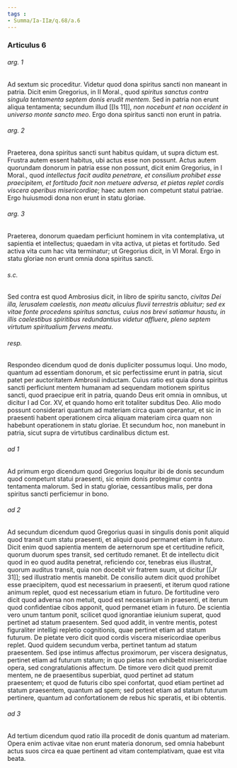 ```yaml
---
tags : 
- Summa/Ia-IIæ/q.68/a.6
---
```


### Articulus 6

###### arg. 1
Ad sextum sic proceditur. Videtur quod dona spiritus sancti non maneant in patria. Dicit enim Gregorius, in II Moral., quod *spiritus sanctus contra singula tentamenta septem donis erudit mentem*. Sed in patria non erunt aliqua tentamenta; secundum illud [[Is 11]], *non nocebunt et non occident in universo monte sancto meo*. Ergo dona spiritus sancti non erunt in patria.

###### arg. 2
Praeterea, dona spiritus sancti sunt habitus quidam, ut supra dictum est. Frustra autem essent habitus, ubi actus esse non possunt. Actus autem quorundam donorum in patria esse non possunt, dicit enim Gregorius, in I Moral., quod *intellectus facit audita penetrare, et consilium prohibet esse praecipitem, et fortitudo facit non metuere adversa, et pietas replet cordis viscera operibus misericordiae*; haec autem non competunt statui patriae. Ergo huiusmodi dona non erunt in statu gloriae.

###### arg. 3
Praeterea, donorum quaedam perficiunt hominem in vita contemplativa, ut sapientia et intellectus; quaedam in vita activa, ut pietas et fortitudo. Sed activa vita cum hac vita terminatur; ut Gregorius dicit, in VI Moral. Ergo in statu gloriae non erunt omnia dona spiritus sancti.

###### s.c.
Sed contra est quod Ambrosius dicit, in libro de spiritu sancto, *civitas Dei illa, Ierusalem caelestis, non meatu alicuius fluvii terrestris abluitur; sed ex vitae fonte procedens spiritus sanctus, cuius nos brevi satiamur haustu, in illis caelestibus spiritibus redundantius videtur affluere, pleno septem virtutum spiritualium fervens meatu*.

###### resp.
Respondeo dicendum quod de donis dupliciter possumus loqui. Uno modo, quantum ad essentiam donorum, et sic perfectissime erunt in patria, sicut patet per auctoritatem Ambrosii inductam. Cuius ratio est quia dona spiritus sancti perficiunt mentem humanam ad sequendam motionem spiritus sancti, quod praecipue erit in patria, quando Deus erit omnia in omnibus, ut dicitur I ad Cor. XV, et quando homo erit totaliter subditus Deo. Alio modo possunt considerari quantum ad materiam circa quam operantur, et sic in praesenti habent operationem circa aliquam materiam circa quam non habebunt operationem in statu gloriae. Et secundum hoc, non manebunt in patria, sicut supra de virtutibus cardinalibus dictum est.

###### ad 1
Ad primum ergo dicendum quod Gregorius loquitur ibi de donis secundum quod competunt statui praesenti, sic enim donis protegimur contra tentamenta malorum. Sed in statu gloriae, cessantibus malis, per dona spiritus sancti perficiemur in bono.

###### ad 2
Ad secundum dicendum quod Gregorius quasi in singulis donis ponit aliquid quod transit cum statu praesenti, et aliquid quod permanet etiam in futuro. Dicit enim quod sapientia mentem de aeternorum spe et certitudine reficit, quorum duorum spes transit, sed certitudo remanet. Et de intellectu dicit quod in eo quod audita penetrat, reficiendo cor, tenebras eius illustrat, quorum auditus transit, quia non docebit vir fratrem suum, ut dicitur [[Jr 31]]; sed illustratio mentis manebit. De consilio autem dicit quod prohibet esse praecipitem, quod est necessarium in praesenti, et iterum quod ratione animum replet, quod est necessarium etiam in futuro. De fortitudine vero dicit quod adversa non metuit, quod est necessarium in praesenti, et iterum quod confidentiae cibos apponit, quod permanet etiam in futuro. De scientia vero unum tantum ponit, scilicet quod ignorantiae ieiunium superat, quod pertinet ad statum praesentem. Sed quod addit, in ventre mentis, potest figuraliter intelligi repletio cognitionis, quae pertinet etiam ad statum futurum. De pietate vero dicit quod cordis viscera misericordiae operibus replet. Quod quidem secundum verba, pertinet tantum ad statum praesentem. Sed ipse intimus affectus proximorum, per viscera designatus, pertinet etiam ad futurum statum; in quo pietas non exhibebit misericordiae opera, sed congratulationis affectum. De timore vero dicit quod premit mentem, ne de praesentibus superbiat, quod pertinet ad statum praesentem; et quod de futuris cibo spei confortat, quod etiam pertinet ad statum praesentem, quantum ad spem; sed potest etiam ad statum futurum pertinere, quantum ad confortationem de rebus hic speratis, et ibi obtentis.

###### ad 3
Ad tertium dicendum quod ratio illa procedit de donis quantum ad materiam. Opera enim activae vitae non erunt materia donorum, sed omnia habebunt actus suos circa ea quae pertinent ad vitam contemplativam, quae est vita beata.

